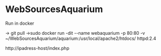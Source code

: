 # WebSourcesAquarium

Run in docker

-> git pull
->sudo docker run -dit --name webaquarium -p 80:80 -v ~/WebSourcesAquarium/aquarium:/usr/local/apache2/htdocs/ httpd:2.4

http://ipadress-host/index.php
